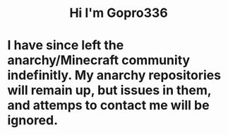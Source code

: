 <h1 align="center">Hi I'm Gopro336
 </h1>

# I have since left the anarchy/Minecraft community indefinitly. My anarchy repositories will remain up, but issues in them, and attemps to contact me will be ignored.
